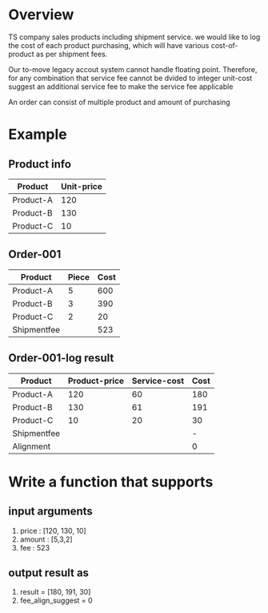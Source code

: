 # Overview
TS company sales products including shipment service.
we would like to log the cost of each product purchasing,
which will have various cost-of-product as per shipment fees.

Our to-move legacy accout system cannot handle floating point.
Therefore, for any combination that service fee cannot be dvided to integer unit-cost
suggest an additional service fee to make the service fee applicable

An order can consist of multiple product and amount of purchasing 

# Example 
## Product info
|   Product   | Unit-price |
|-------------|------------|
| Product-A   |     120    |
| Product-B   |     130    |
| Product-C   |      10    |

## Order-001
|   Product   |   Piece   |  Cost   |
|-------------|-----------|---------|
| Product-A   |      5    |   600   |
| Product-B   |      3    |   390   |
| Product-C   |      2    |    20   |
| Shipmentfee |           |   523   |

## Order-001-log result
|   Product   | Product-price | Service-cost |  Cost   |
|-------------|---------------|--------------|---------|
| Product-A   |      120      |       60     |  180    |
| Product-B   |      130      |       61     |  191    |
| Product-C   |       10      |       20     |   30    |
| Shipmentfee |               |              |   -     |
| Alignment   |               |              |   0     |

# Write a function that supports
## input arguments
1. price : [120, 130, 10]
2. amount : [5,3,2]
3. fee : 523

## output result as
1. result = [180, 191, 30]
2. fee_align_suggest = 0
